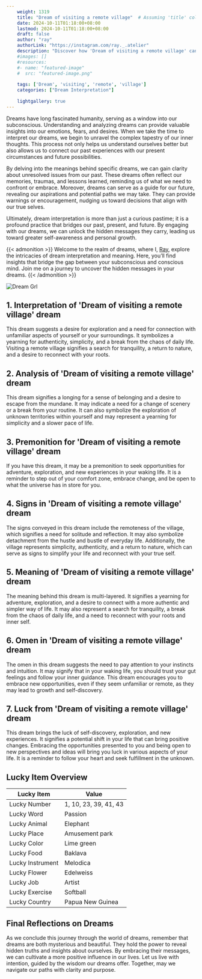 ```yaml
---
    weight: 1319
    title: "Dream of visiting a remote village"  # Assuming 'title' column exists
    date: 2024-10-11T01:18:00+08:00
    lastmod: 2024-10-11T01:18:00+08:00
    draft: false
    author: "ray"
    authorLink: "https://instagram.com/ray._.atelier"
    description: "Discover how 'Dream of visiting a remote village' can interpret your future and uncover its significant meanings in your life."
    #images: []
    #resources:
    #- name: "featured-image"
    #  src: "featured-image.png"
    
    tags: ['Dream', 'visiting', 'remote', 'village']
    categories: ["Dream Interpretation"]
    
    lightgallery: true
---
```

    
Dreams have long fascinated humanity, serving as a window into our subconscious. Understanding and analyzing dreams can provide valuable insights into our emotions, fears, and desires. When we take the time to interpret our dreams, we begin to unravel the complex tapestry of our inner thoughts. This process not only helps us understand ourselves better but also allows us to connect our past experiences with our present circumstances and future possibilities.

By delving into the meanings behind specific dreams, we can gain clarity about unresolved issues from our past. These dreams often reflect our memories, traumas, and lessons learned, reminding us of what we need to confront or embrace. Moreover, dreams can serve as a guide for our future, revealing our aspirations and potential paths we may take. They can provide warnings or encouragement, nudging us toward decisions that align with our true selves.

Ultimately, dream interpretation is more than just a curious pastime; it is a profound practice that bridges our past, present, and future. By engaging with our dreams, we can unlock the hidden messages they carry, leading us toward greater self-awareness and personal growth.

{{< admonition >}}
Welcome to the realm of dreams, where I, [Ray](https://instagram.com/ray._.atelier), explore the intricacies of dream interpretation and meaning. Here, you’ll find insights that bridge the gap between your subconscious and conscious mind. Join me on a journey to uncover the hidden messages in your dreams.
{{< /admonition >}}

![Dream Grl](https://cdn.pixabay.com/photo/2017/11/02/03/35/gothic-2910057_1280.jpg "Dream Grl")

## 1. Interpretation of 'Dream of visiting a remote village' dream
 This dream suggests a desire for exploration and a need for connection with unfamiliar aspects of yourself or your surroundings. It symbolizes a yearning for authenticity, simplicity, and a break from the chaos of daily life. Visiting a remote village signifies a search for tranquility, a return to nature, and a desire to reconnect with your roots.

## 2. Analysis of 'Dream of visiting a remote village' dream
 This dream signifies a longing for a sense of belonging and a desire to escape from the mundane. It may indicate a need for a change of scenery or a break from your routine. It can also symbolize the exploration of unknown territories within yourself and may represent a yearning for simplicity and a slower pace of life.

## 3. Premonition for 'Dream of visiting a remote village' dream
 If you have this dream, it may be a premonition to seek opportunities for adventure, exploration, and new experiences in your waking life. It is a reminder to step out of your comfort zone, embrace change, and be open to what the universe has in store for you.

## 4. Signs in 'Dream of visiting a remote village' dream
 The signs conveyed in this dream include the remoteness of the village, which signifies a need for solitude and reflection. It may also symbolize detachment from the hustle and bustle of everyday life. Additionally, the village represents simplicity, authenticity, and a return to nature, which can serve as signs to simplify your life and reconnect with your true self.

## 5. Meaning of 'Dream of visiting a remote village' dream
 The meaning behind this dream is multi-layered. It signifies a yearning for adventure, exploration, and a desire to connect with a more authentic and simpler way of life. It may also represent a search for tranquility, a break from the chaos of daily life, and a need to reconnect with your roots and inner self.

## 6. Omen in 'Dream of visiting a remote village' dream
 The omen in this dream suggests the need to pay attention to your instincts and intuition. It may signify that in your waking life, you should trust your gut feelings and follow your inner guidance. This dream encourages you to embrace new opportunities, even if they seem unfamiliar or remote, as they may lead to growth and self-discovery.

## 7. Luck from 'Dream of visiting a remote village' dream
 This dream brings the luck of self-discovery, exploration, and new experiences. It signifies a potential shift in your life that can bring positive changes. Embracing the opportunities presented to you and being open to new perspectives and ideas will bring you luck in various aspects of your life. It is a reminder to follow your heart and seek fulfillment in the unknown.

## Lucky Item Overview
| Lucky Item          | Value              |
|---------------|--------------------|
| Lucky Number        | 1, 10, 23, 39, 41, 43  |
| Lucky Word          | Passion |
| Lucky Animal        | Elephant |
| Lucky Place         | Amusement park     |
| Lucky Color         | Lime green     |
| Lucky Food          | Baklava      |
| Lucky Instrument    | Melodica |
| Lucky Flower        | Edelweiss    |
| Lucky Job           | Artist       |
| Lucky Exercise      | Softball  |
| Lucky Country       | Papua New Guinea    |


##  Final Reflections on Dreams

As we conclude this journey through the world of dreams, remember that dreams are both mysterious and beautiful. They hold the power to reveal hidden truths and insights about ourselves. By embracing their messages, we can cultivate a more positive influence in our lives. Let us live with intention, guided by the wisdom our dreams offer. Together, may we navigate our paths with clarity and purpose.
